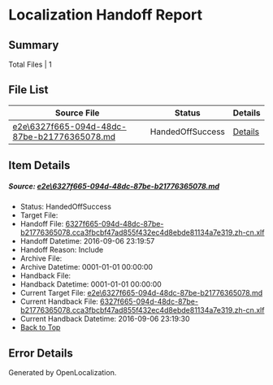 # <a name='report-top'></a> Localization Handoff Report

## Summary
 Total Files | 1

## File List
 Source File | Status | Details 
 ----------- | ------ | ------- 
 [e2e\6327f665-094d-48dc-87be-b21776365078.md](https://github.com/OpenLocalizationTestOrg/ol-test0/blob/e5de2540cc9500d5885682d836b3a019ed204d35/e2e/6327f665-094d-48dc-87be-b21776365078.md) | HandedOffSuccess | [Details](#8a82c1de55fc726c7609765ba7f3e63738579f9c1)

## Item Details
##### <a name='8a82c1de55fc726c7609765ba7f3e63738579f9c1'></a> Source: [e2e\6327f665-094d-48dc-87be-b21776365078.md](https://github.com/OpenLocalizationTestOrg/ol-test0/blob/e5de2540cc9500d5885682d836b3a019ed204d35/e2e/6327f665-094d-48dc-87be-b21776365078.md)
* Status: HandedOffSuccess
* Target File: 
* Handoff File: [6327f665-094d-48dc-87be-b21776365078.cca3fbcbf47ad855f432ec4d8ebde81134a7e319.zh-cn.xlf](https://github.com/OpenLocalizationTestOrg/ol-test0-handoff/blob/73097adccfe980c032f9b16794117bcbf0e17342/ol-handoff/OpenLocalizationTestOrg/ol-test0-zhcn/ci/ht/6327f665-094d-48dc-87be-b21776365078.cca3fbcbf47ad855f432ec4d8ebde81134a7e319.zh-cn.xlf)
* Handoff Datetime: 2016-09-06 23:19:57
* Handoff Reason: Include
* Archive File: 
* Archive Datetime: 0001-01-01 00:00:00
* Handback File: 
* Handback Datetime: 0001-01-01 00:00:00
* Current Target File: [e2e\6327f665-094d-48dc-87be-b21776365078.md](https://github.com/OpenLocalizationTestOrg/ol-test0-zhcn/blob/ee7726bd378b1deaba922058d3437f8855ce8e32/e2e/6327f665-094d-48dc-87be-b21776365078.md)
* Current Handback File: [6327f665-094d-48dc-87be-b21776365078.cca3fbcbf47ad855f432ec4d8ebde81134a7e319.zh-cn.xlf](https://github.com/OpenLocalizationTestOrg/ol-test0-handback/blob/a08cb63e7f0483158dc235f229599ab6acf97198/ol-handback/OpenLocalizationTestOrg/ol-test0-zhcn/ci/ht/6327f665-094d-48dc-87be-b21776365078.cca3fbcbf47ad855f432ec4d8ebde81134a7e319.zh-cn.xlf)
* Current Handback Datetime: 2016-09-06 23:19:30
* [Back to Top](#report-top)


## Error Details

Generated by OpenLocalization.
